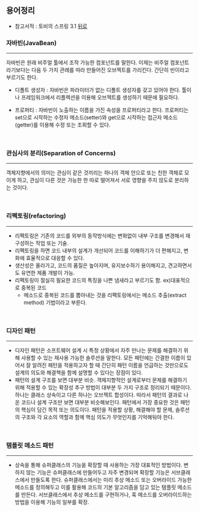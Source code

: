 ## 용어정리
* 참고서적 : 토비의 스프링 3.1
[뒤로](https://github.com/akayj820/programming)

### 자바빈(JavaBean)
***
자바빈은 원래 비주얼 툴에서 조작 가능한 컴포넌트를 말한다.
이제는 비주얼 컴포넌트라기보다는 다음 두 가지 관례를 따라 만들어진 오브젝트를 가리킨다.
간단히 빈이라고 부르기도 한다.

* 디폴트 생성자 : 
자바빈은 파라미터가 없는 디폴트 생성자를 갖고 있어야 한다. 툴이나 프레임워크에서
리플렉션을 이용해 오브젝트를 생성하기 때문에 필요하다.

* 프로퍼티 :
자바빈이 노출하는 이름을 가진 속성을 프로퍼티라고 한다.
프로퍼티는 set으로 시작하는 수정자 메소드(setter)와 get으로 시작하는 접근자 메소드(getter)를
이용해 수정 또는 조회할 수 있다.


</br>

### 관심사의 분리(Separation of Concerns)
***
객체지향에서의 의미는 관심이 같은 것끼리는 하나의 객체 안으로 또는 친한 객체로 모이게 하고,
관심이 다른 것은 가능한 한 따로 떨어져서 서로 영향을 주지 않도로 분리하는 것이다.

</br>

### 리펙토링(refactoring)
***
* 리펙토링은 기존의 코드를 외부의 동작방식에는 변화없이 내부 구조를 변경해서 재구성하는 작업 또는 기술.
* 리펙토링을 하면 코드 내부의 설계가 개선되어 코드를 이해하기가 더 편해지고, 변화에 효율적으로 대응할 수 있다.
* 생산성은 올라가고, 코드의 품질은 높아지며, 유지보수하기 용이해지고, 견고하면서도 유연한 제품 개발이 가능.
* 리펙토링이 절실히 필요한 코드의 특징을 나쁜 냄새라고 부르기도 함. ex)대표적으로 중복된 코드
  * 메소드로 중복된 코드를 뽑아내는 것을 리팩토링에서는 메소드 추출(extract method) 기법이라고 부른다.

</br>

### 디자인 패턴
***
* 디자인 패턴은 소프트웨어 설계 시 특정 상황에서 자주 만나는 문제를 해결하기 위해 사용할 수 있는
재사용 가능한 솔루션을 말한다. 모든 패턴에는 간결한 이름이 있어서 잘 알려진 패턴을 적용하고자 할 때
간단히 패턴 이름을 언급하는 것만으로도 설계의 의도와 해결책을 함께 설명할 수 있다는 장점이 있다.
* 패턴의 설계 구조를 보면 대부분 비슷. 객체지향적인 설계로부터 문제를 해결하기 위해 적용할 수 있는
확장성 추구 방법이 대부분 두 가지 구조로 정리되기 때문이다.
하나는 클래스 상속이고 다른 하나는 오브젝트 합성이다.
따라서 패턴의 결과로 나온 코드나 설계 구조만 보면 대부분 비슷해보인다. 패턴에서 가장 중요한 것은
패턴의 핵심이 담긴 목적 또는 의도이다. 패턴을 적용할 상황, 해결해야 할 문제, 솔루션의 구조와 각 요소의
역할과 함께 핵심 의도가 무엇인지를 기억해둬야 한다.

</br>

### 템플릿 메소드 패턴
***
* 상속을 통해 슈퍼클래스의 기능을 확장할 때 사용하는 가장 대표적인 방법이다. 변하지 않는 기능은
슈퍼클래스에 만들어두고 자주 변경되며 확장할 기능은 서브클래스에서 만들도록 한다.
슈퍼클래스에서는 미리 추상 메소드 또는 오버라이드 가능한 메소드를 정의해두고 이를 활용해 코드의
기본 알고리즘을 담고 있는 템플릿 메소드를 만든다.
서브클래스에서 추상 메소드를 구현하거나, 훅 메소드를 오버라이드하는 방법을 이용해 기능의 일부를 확장.

</br>


